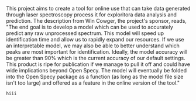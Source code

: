 This project aims to create a tool for online use that can take data generated through laser spectroscopy process it for exploritora data analysis and prediction. The description from Win Cowger, the project's sponsor, reads, 
    "The end goal is to develop a model which can be used to accurately predict any raw unprocessed spectrum. This model will speed up identification time and allow us to rapidly expand our resources. If we use an interpretable model, we may also be able to better understand which peaks are most important for identification. Ideally, the model accuracy will be greater than 90% which is the current accuracy of our default settings. This product is ripe for publication if we manage to pull it off and could have wide implications beyond Open Specy. The model will eventually be folded into the Open Specy package as a function (as long as the model file size isn't too large) and offered as a feature in the online version of the tool."  
    
    hiii
